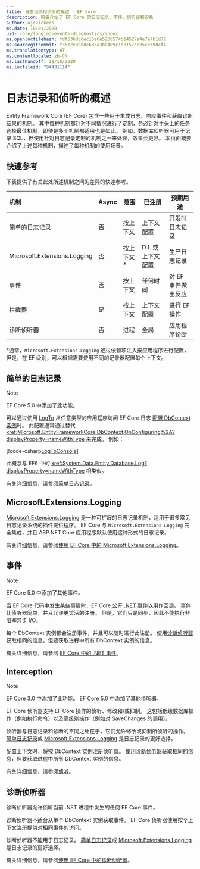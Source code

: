 ```yaml
---
title: 日志记录和侦听的概述 - EF Core
description: 概要介绍了 EF Core 的日志记录、事件、侦听器和诊断
author: ajcvickers
ms.date: 10/01/2020
uid: core/logging-events-diagnostics/index
ms.openlocfilehash: fdf536dc6ec15e6e520d574b14527a4e7a7b1d72
ms.sourcegitcommit: f3512e3a98e685a3ba409c1d0157ce85cc390cf4
ms.translationtype: HT
ms.contentlocale: zh-CN
ms.lasthandoff: 11/10/2020
ms.locfileid: "94431114"
---
```

# <a name="overview-of-logging-and-interception"></a>日志记录和侦听的概述

Entity Framework Core (EF Core) 包含一些用于生成日志、响应事件和获取诊断结果的机制。 其中每种机制都针对不同情况进行了定制，务必针对手头上的任务选择最佳机制，即使是多个机制都适用也是如此。 例如，数据库侦听器可用于记录 SQL，但使用针对日志记录定制的机制之一来处理，效果会更好。 本页面概要介绍了上述每种机制，描述了每种机制的使用场景。

## <a name="quick-reference"></a>快速参考

下表提供了有关此处所述机制之间的差异的快速参考。

| 机制 |  Async | 范围 | 已注册 | 预期用途
|:----------|--------|-------|------------|-------------
| 简单的日志记录 | 否 | 按上下文 | 上下文配置 | 开发时日志记录
| Microsoft.Extensions.Logging | 否 | 按上下文* | D.I. 或上下文配置 | 生产日志记录
| 事件 | 否 | 按上下文 | 任何时间 | 对 EF 事件做出反应
| 拦截器 | 是 | 按上下文 | 上下文配置 | 进行 EF 操作
| 诊断侦听器 | 否 | 进程 | 全局 | 应用程序诊断

*通常，`Microsoft.Extensions.Logging` 通过依赖项注入按应用程序进行配置，但是，在 EF 级别，可以根据需要使用不同的记录器配置每个上下文。

## <a name="simple-logging"></a>简单的日志记录

> [!NOTE]
> EF Core 5.0 中添加了此功能。

可以通过使用 [LogTo](https://github.com/dotnet/efcore/blob/ec3df8fd7e4ea4ebeebfa747619cef37b23ab2c6/src/EFCore/DbContextOptionsBuilder.cs#L135) 从任意类型的应用程序访问 EF Core 日志 <!-- Issue #2748 <xref:Microsoft.EntityFrameworkCore.DbContextOptionsBuilder.LogTo%2A> --> [配置 DbContext 实例](xref:core/dbcontext-configuration/index)时。 此配置通常通过替代 <xref:Microsoft.EntityFrameworkCore.DbContext.OnConfiguring%2A?displayProperty=nameWithType> 来完成。 例如：

<!--
    protected override void OnConfiguring(DbContextOptionsBuilder optionsBuilder)
        => optionsBuilder.LogTo(Console.WriteLine);
-->
[!code-csharp[LogToConsole](../../../samples/core/Miscellaneous/Logging/SimpleLogging/Program.cs?name=LogToConsole)]

此概念与 EF6 中的 <xref:System.Data.Entity.Database.Log?displayProperty=nameWithType> 相类似。

有关详细信息，请参阅[简单日志记录](xref:core/logging-events-diagnostics/simple-logging)。

## <a name="microsoftextensionslogging"></a>Microsoft.Extensions.Logging

[Microsoft.Extensions.Logging](/dotnet/core/extensions/logging) 是一种可扩展的日志记录机制，适用于很多常见日志记录系统的插件提供程序。 EF Core 与 `Microsoft.Extensions.Logging` 完全集成，并且 ASP.NET Core 应用程序默认使用这种形式的日志记录。

有关详细信息，请参阅[使用 EF Core 中的 Microsoft.Extensions.Logging](xref:core/logging-events-diagnostics/extensions-logging)。

## <a name="events"></a>事件

> [!NOTE]
> EF Core 5.0 中添加了其他事件。

当 EF Core 代码中发生某些事情时，EF Core 公开 [.NET 事件](/dotnet/standard/events/)以用作回调。 事件比侦听器简单，并且允许更灵活的注册。 但是，它们只是同步，因此不能执行非阻塞异步 I/O。

每个 DbContext 实例都会注册事件，并且可以随时进行此注册。 使用[诊断侦听器](xref:core/logging-events-diagnostics/diagnostic-listeners)获取相同的信息，但要获取进程中所有 DbContext 实例的信息。

有关详细信息，请参阅 [EF Core 中的 .NET 事件](xref:core/logging-events-diagnostics/events)。

## <a name="interception"></a>Interception

> [!NOTE]
> EF Core 3.0 中添加了此功能。 EF Core 5.0 中添加了其他侦听器。

EF Core 侦听器支持 EF Core 操作的侦听、修改和/或抑制。 这包括低级数据库操作（例如执行命令）以及高级别操作（例如对 SaveChanges 的调用）。

侦听器与日志记录和诊断的不同之处在于，它们允许修改或抑制所侦听的操作。 [简单日志记录](xref:core/logging-events-diagnostics/simple-logging)或 [Microsoft.Extensions.Logging](xref:core/logging-events-diagnostics/extensions-logging) 是日志记录的更好选择。

配置上下文时，将按 DbContext 实例注册侦听器。 使用[诊断侦听器](xref:core/logging-events-diagnostics/diagnostic-listeners)获取相同的信息，但要获取进程中所有 DbContext 实例的信息。

有关详细信息，请参阅[侦听](xref:core/logging-events-diagnostics/interceptors)。

## <a name="diagnostic-listeners"></a>诊断侦听器

诊断侦听器允许侦听当前 .NET 进程中发生的任何 EF Core 事件。

诊断侦听器不适合从单个 DbContext 实例获取事件。 EF Core 侦听器使用按个上下文注册提供对相同事件的访问。

诊断侦听器不能用于日志记录。 [简单日志记录](xref:core/logging-events-diagnostics/simple-logging)或 [Microsoft.Extensions.Logging](xref:core/logging-events-diagnostics/extensions-logging) 是日志记录的更好选择。

有关详细信息，请参阅[使用 EF Core 中的诊断侦听器](xref:core/logging-events-diagnostics/diagnostic-listeners)。
